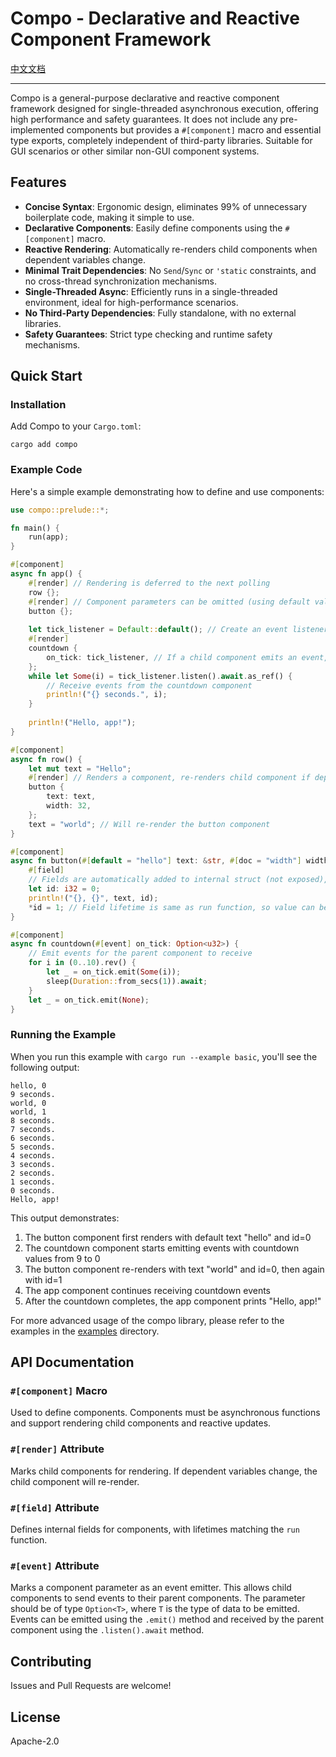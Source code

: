 # Compo - Declarative and Reactive Component Framework

[中文文档](README-zh-CN.md)

---

Compo is a general-purpose declarative and reactive component framework designed for single-threaded asynchronous
execution, offering high performance and safety guarantees.
It does not include any pre-implemented components but provides a `#[component]` macro and essential type exports,
completely independent of third-party libraries.
Suitable for GUI scenarios or other similar non-GUI component systems.

## Features

- **Concise Syntax**: Ergonomic design, eliminates 99% of unnecessary boilerplate code, making it simple to use.
- **Declarative Components**: Easily define components using the `#[component]` macro.
- **Reactive Rendering**: Automatically re-renders child components when dependent variables change.
- **Minimal Trait Dependencies**: No `Send`/`Sync` or `'static` constraints, and no cross-thread synchronization
  mechanisms.
- **Single-Threaded Async**: Efficiently runs in a single-threaded environment, ideal for high-performance scenarios.
- **No Third-Party Dependencies**: Fully standalone, with no external libraries.
- **Safety Guarantees**: Strict type checking and runtime safety mechanisms.

## Quick Start

### Installation

Add Compo to your `Cargo.toml`:

```shell
cargo add compo
```

### Example Code

Here's a simple example demonstrating how to define and use components:

```rust
use compo::prelude::*;

fn main() {
    run(app);
}

#[component]
async fn app() {
    #[render] // Rendering is deferred to the next polling
    row {};
    #[render] // Component parameters can be omitted (using default values)
    button {};
    
    let tick_listener = Default::default(); // Create an event listener
    #[render]
    countdown {
        on_tick: tick_listener, // If a child component emits an event, the listener can receive it
    };
    while let Some(i) = tick_listener.listen().await.as_ref() {
        // Receive events from the countdown component
        println!("{} seconds.", i);
    }
    
    println!("Hello, app!");
}

#[component]
async fn row() {
    let mut text = "Hello";
    #[render] // Renders a component, re-renders child component if dependent variables change
    button {
        text: text,
        width: 32,
    };
    text = "world"; // Will re-render the button component
}

#[component]
async fn button(#[default = "hello"] text: &str, #[doc = "width"] width: u32) {
    #[field]
    // Fields are automatically added to internal struct (not exposed), values can be changed but won't trigger re-render of dependent child components
    let id: i32 = 0;
    println!("{}, {}", text, id);
    *id = 1; // Field lifetime is same as run function, so value can be reused across multiple renders
}

#[component]
async fn countdown(#[event] on_tick: Option<u32>) {
    // Emit events for the parent component to receive
    for i in (0..10).rev() {
        let _ = on_tick.emit(Some(i));
        sleep(Duration::from_secs(1)).await;
    }
    let _ = on_tick.emit(None);
}
```

### Running the Example

When you run this example with `cargo run --example basic`, you'll see the following output:

```
hello, 0
9 seconds.
world, 0
world, 1
8 seconds.
7 seconds.
6 seconds.
5 seconds.
4 seconds.
3 seconds.
2 seconds.
1 seconds.
0 seconds.
Hello, app!
```

This output demonstrates:

1. The button component first renders with default text "hello" and id=0
2. The countdown component starts emitting events with countdown values from 9 to 0
3. The button component re-renders with text "world" and id=0, then again with id=1
4. The app component continues receiving countdown events
5. After the countdown completes, the app component prints "Hello, app!"

For more advanced usage of the compo library, please refer to the examples in the [examples](examples) directory.

## API Documentation

### `#[component]` Macro

Used to define components. Components must be asynchronous functions and support rendering child components and reactive
updates.

### `#[render]` Attribute

Marks child components for rendering. If dependent variables change, the child component will re-render.

### `#[field]` Attribute

Defines internal fields for components, with lifetimes matching the `run` function.

### `#[event]` Attribute

Marks a component parameter as an event emitter. This allows child components to send events to their parent components. The parameter should be of type `Option<T>`, where `T` is the type of data to be emitted. Events can be emitted using the `.emit()` method and received by the parent component using the `.listen().await` method.

## Contributing

Issues and Pull Requests are welcome!

## License

Apache-2.0
